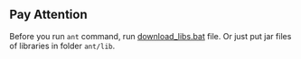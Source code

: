 ## Pay Attention
Before you run `ant` command, run [download_libs.bat](download_libs.bat) file.
Or just put jar files of libraries in folder `ant/lib`.